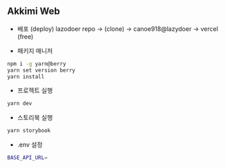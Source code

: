 ## Akkimi Web

- 배포 (deploy)
  lazodoer repo -> (clone) -> canoe918@lazydoer -> vercel (free)

- 패키지 매니저

```bash
npm i -g yarn@berry
yarn set version berry
yarn install
```

- 프로젝트 실행

```bash
yarn dev
```

- 스토리북 실행

```bash
yarn storybook
```

- .env 설정

```bash
BASE_API_URL=
```

